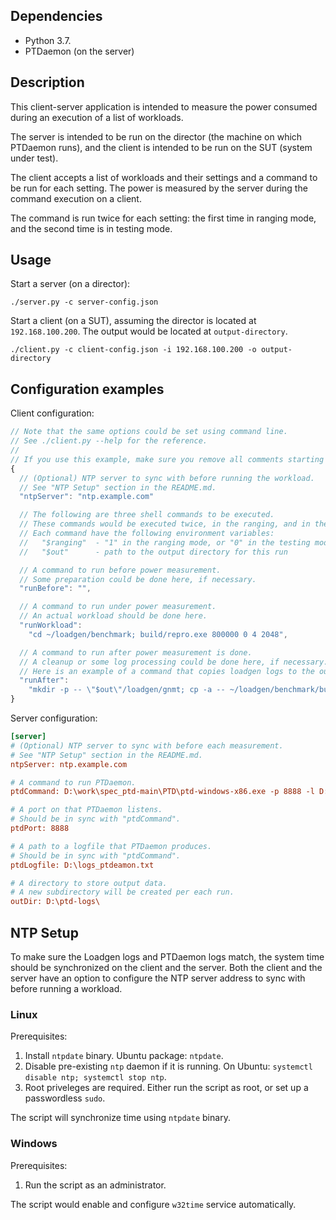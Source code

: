 ## Dependencies

* Python 3.7.
* PTDaemon (on the server)

## Description

This client-server application is intended to measure the power consumed during an execution of a list of workloads.

The server is intended to be run on the director (the machine on which PTDaemon runs), and the client is intended to be run on the SUT (system under test).

The client accepts a list of workloads and their settings and a command to be run for each setting.
The power is measured by the server during the command execution on a client.

The command is run twice for each setting: the first time in ranging mode, and the second time is in testing mode.

## Usage

Start a server (on a director):
```
./server.py -c server-config.json
```

Start a client (on a SUT), assuming the director is located at `192.168.100.200`.
The output would be located at `output-directory`.
```
./client.py -c client-config.json -i 192.168.100.200 -o output-directory
```

## Configuration examples

Client configuration:

```javascript
// Note that the same options could be set using command line.
// See ./client.py --help for the reference.
//
// If you use this example, make sure you remove all comments starting with `//`.
{
  // (Optional) NTP server to sync with before running the workload.
  // See "NTP Setup" section in the README.md.
  "ntpServer": "ntp.example.com"

  // The following are three shell commands to be executed.
  // These commands would be executed twice, in the ranging, and in the testing modes.
  // Each command have the following environment variables:
  //   "$ranging"  - "1" in the ranging mode, or "0" in the testing mode
  //   "$out"      - path to the output directory for this run

  // A command to run before power measurement.
  // Some preparation could be done here, if necessary.
  "runBefore": "",

  // A command to run under power measurement.
  // An actual workload should be done here.
  "runWorkload":
    "cd ~/loadgen/benchmark; build/repro.exe 800000 0 4 2048",

  // A command to run after power measurement is done.
  // A cleanup or some log processing could be done here, if necessary.
  // Here is an example of a command that copies loadgen logs to the output directory.
  "runAfter":
    "mkdir -p -- \"$out\"/loadgen/gnmt; cp -a -- ~/loadgen/benchmark/build/mlperf* \"$out\"/loadgen/gnmt"
}
```


Server configuration:

```ini
[server]
# (Optional) NTP server to sync with before each measurement.
# See "NTP Setup" section in the README.md.
ntpServer: ntp.example.com

# A command to run PTDaemon.
ptdCommand: D:\work\spec_ptd-main\PTD\ptd-windows-x86.exe -p 8888 -l D:\logs_ptdeamon.txt -e -y 49 C2PH13047V

# A port on that PTDaemon listens.
# Should be in sync with "ptdCommand".
ptdPort: 8888

# A path to a logfile that PTDaemon produces.
# Should be in sync with "ptdCommand".
ptdLogfile: D:\logs_ptdeamon.txt

# A directory to store output data.
# A new subdirectory will be created per each run.
outDir: D:\ptd-logs\
```


## NTP Setup

To make sure the Loadgen logs and PTDaemon logs match, the system time should be synchronized on the client and the server.
Both the client and the server have an option to configure the NTP server address to sync with before running a workload.

### Linux

Prerequisites:
1. Install `ntpdate` binary. Ubuntu package: `ntpdate`.
2. Disable pre-existing `ntp` daemon if it is running. On Ubuntu: `systemctl disable ntp; systemctl stop ntp`.
3. Root priveleges are required. Either run the script as root, or set up a passwordless `sudo`.

The script will synchronize time using `ntpdate` binary.

### Windows
Prerequisites:
1. Run the script as an administrator.

The script would enable and configure `w32time` service automatically.

